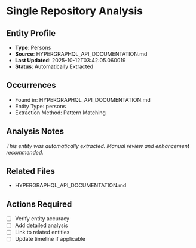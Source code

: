# Single Repository Analysis

## Entity Profile
- **Type**: Persons
- **Source**: HYPERGRAPHQL_API_DOCUMENTATION.md
- **Last Updated**: 2025-10-12T03:42:05.060019
- **Status**: Automatically Extracted

## Occurrences
- Found in: HYPERGRAPHQL_API_DOCUMENTATION.md
- Entity Type: persons
- Extraction Method: Pattern Matching

## Analysis Notes
*This entity was automatically extracted. Manual review and enhancement recommended.*

## Related Files
- HYPERGRAPHQL_API_DOCUMENTATION.md

## Actions Required
- [ ] Verify entity accuracy
- [ ] Add detailed analysis
- [ ] Link to related entities
- [ ] Update timeline if applicable
